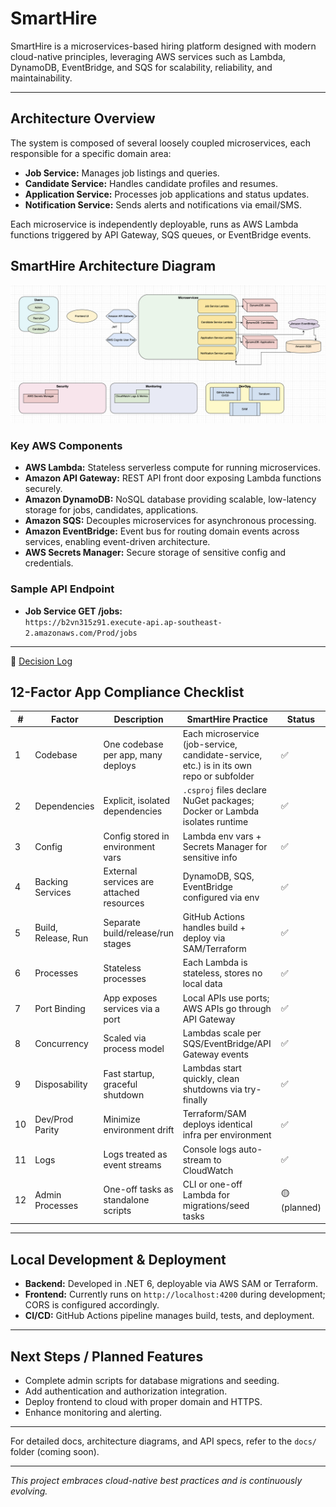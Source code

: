 # SmartHire

SmartHire is a microservices-based hiring platform designed with modern cloud-native principles, leveraging AWS services such as Lambda, DynamoDB, EventBridge, and SQS for scalability, reliability, and maintainability.

---

## Architecture Overview

The system is composed of several loosely coupled microservices, each responsible for a specific domain area:

- **Job Service:** Manages job listings and queries.
- **Candidate Service:** Handles candidate profiles and resumes.
- **Application Service:** Processes job applications and status updates.
- **Notification Service:** Sends alerts and notifications via email/SMS.

Each microservice is independently deployable, runs as AWS Lambda functions triggered by API Gateway, SQS queues, or EventBridge events.

## SmartHire Architecture Diagram

![SmartHire Diagram](docs/diagram.png)

### Key AWS Components

- **AWS Lambda:** Stateless serverless compute for running microservices.
- **Amazon API Gateway:** REST API front door exposing Lambda functions securely.
- **Amazon DynamoDB:** NoSQL database providing scalable, low-latency storage for jobs, candidates, applications.
- **Amazon SQS:** Decouples microservices for asynchronous processing.
- **Amazon EventBridge:** Event bus for routing domain events across services, enabling event-driven architecture.
- **AWS Secrets Manager:** Secure storage of sensitive config and credentials.

### Sample API Endpoint

- **Job Service GET /jobs:**  
  `https://b2vn315z91.execute-api.ap-southeast-2.amazonaws.com/Prod/jobs`

---
📄 [Decision Log](docs/decision_log.md)

## 12-Factor App Compliance Checklist

| #  | Factor           | Description                             | SmartHire Practice                                         | Status    |
| ---|------------------|------------------------------------- |-----------------------------------------------------------|-----------|
| 1  | Codebase         | One codebase per app, many deploys   | Each microservice (job-service, candidate-service, etc.) is in its own repo or subfolder | ✅         |
| 2  | Dependencies     | Explicit, isolated dependencies      | `.csproj` files declare NuGet packages; Docker or Lambda isolates runtime | ✅         |
| 3  | Config           | Config stored in environment vars    | Lambda env vars + Secrets Manager for sensitive info       | ✅         |
| 4  | Backing Services | External services are attached resources | DynamoDB, SQS, EventBridge configured via env              | ✅         |
| 5  | Build, Release, Run | Separate build/release/run stages  | GitHub Actions handles build + deploy via SAM/Terraform   | ✅         |
| 6  | Processes        | Stateless processes                  | Each Lambda is stateless, stores no local data             | ✅         |
| 7  | Port Binding     | App exposes services via a port      | Local APIs use ports; AWS APIs go through API Gateway      | ✅         |
| 8  | Concurrency      | Scaled via process model             | Lambdas scale per SQS/EventBridge/API Gateway events       | ✅         |
| 9  | Disposability    | Fast startup, graceful shutdown      | Lambdas start quickly, clean shutdowns via try-finally     | ✅         |
| 10 | Dev/Prod Parity | Minimize environment drift            | Terraform/SAM deploys identical infra per environment      | ✅         |
| 11 | Logs            | Logs treated as event streams         | Console logs auto-stream to CloudWatch                      | ✅         |
| 12 | Admin Processes | One-off tasks as standalone scripts   | CLI or one-off Lambda for migrations/seed tasks            | 🟡 (planned) |

---

## Local Development & Deployment

- **Backend:** Developed in .NET 6, deployable via AWS SAM or Terraform.
- **Frontend:** Currently runs on `http://localhost:4200` during development; CORS is configured accordingly.
- **CI/CD:** GitHub Actions pipeline manages build, tests, and deployment.

---

## Next Steps / Planned Features

- Complete admin scripts for database migrations and seeding.
- Add authentication and authorization integration.
- Deploy frontend to cloud with proper domain and HTTPS.
- Enhance monitoring and alerting.

---

For detailed docs, architecture diagrams, and API specs, refer to the `docs/` folder (coming soon).

---

*This project embraces cloud-native best practices and is continuously evolving.*

